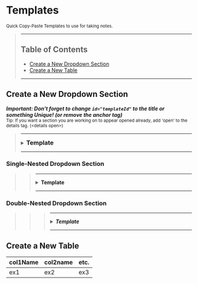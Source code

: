 # Templates

<sub>Quick Copy-Paste Templates to use for taking notes.</sub>

> ---
>
> ## Table of Contents
> - [Create a New Dropdown Section](#create-a-new-dropdown-section)
> - [Create a New Table](#create-a-new-table)
>
> ---

## Create a New Dropdown Section
***Important: Don't forget to change `id="templateId"` to the title or something Unique! (or remove the anchor tag)***
<br>
<sub>Tip: If you want a section you are working on to appear opened already, add 'open' to the details tag. (\<details open>)</sub>
<br>

> ---
> 
> <details>
> <summary><a id="templateId"><h3 style="display: inline">Template</h3></a></summary>
> <br>
>
> Start
>
> End
>
> </details>
>
> ---

### Single-Nested Dropdown Section

>> ---
>> 
>> <details>
>> <summary><a id="templateId"><h4 style="display: inline">Template</h4></a></summary>
>> <br>
>>
>> Start
>>
>> End
>>
>> </details>
>>
>> ---

### Double-Nested Dropdown Section

>>> ---
>>> 
>>> <details>
>>> <summary><a id="templateId"><h5 style="display: inline">Template</h5></a></summary>
>>> <br>
>>>
>>> Start
>>>
>>> End
>>>
>>> </details>
>>>
>>> ---

## Create a New Table

| col1Name | col2name | etc. |
|---|---|---|
| ex1 | ex2 | ex3 |